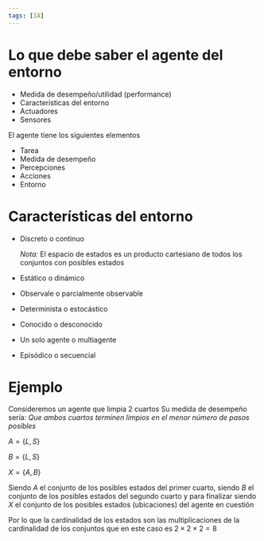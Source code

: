 ```yaml
---
tags: [IA]
---
```

# Lo que debe saber el agente del entorno
- Medida de desempeño/utilidad (performance)
- Características del entorno
- Actuadores
- Sensores

El agente tiene los siguientes elementos
- Tarea
- Medida de desempeño
- Percepciones
- Acciones
- Entorno

# Características del entorno
- Discreto o continuo

    *Nota:*
        El espacio de estados es un producto cartesiano de todos los conjuntos con posibles estados
- Estático o dinámico
- Observale o parcialmente observable
- Determinista o estocástico
- Conocido o desconocido
- Un solo agente o multiagente
- Episódico o secuencial

# Ejemplo
Consideremos un agente que limpia 2 cuartos
Su medida de desempeño sería: 
    *Que ambos cuartos terminen limpios en el menor número de pasos posibles*

$A = \{L,S\}$

$B = \{L,S\}$

$X = \{A,B\}$

Siendo $A$ el conjunto de los posibles estados del primer cuarto, siendo
$B$ el conjunto de los posibles estados del segundo cuarto y para finalizar siendo
$X$ el conjunto de los posibles estados (ubicaciones) del agente en cuestión

Por lo que la cardinalidad de los estados son las multiplicaciones de la cardinalidad de los conjuntos que
en este caso es $2 \times 2 \times 2 = 8$


